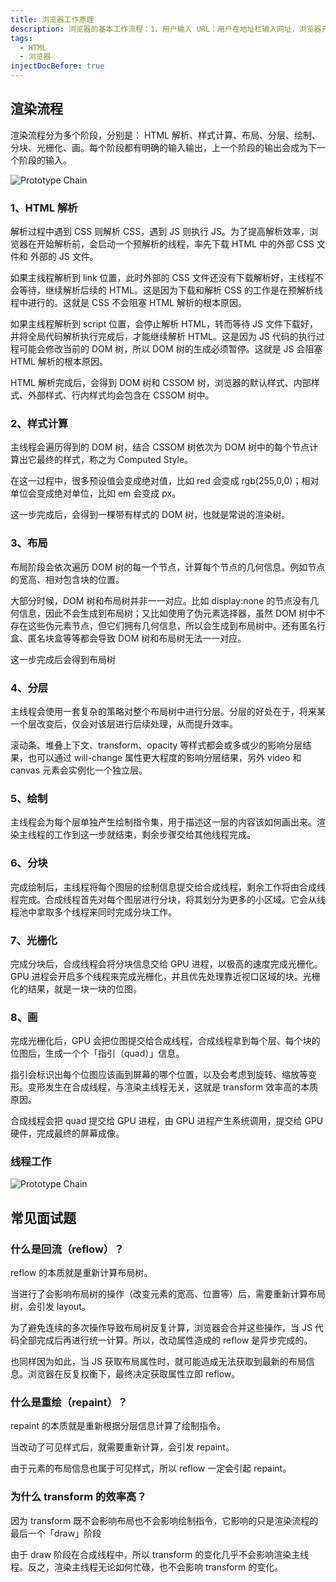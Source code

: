 ```yaml
---
title: 浏览器工作原理
description: 浏览器的基本工作流程：1、用户输入 URL：用户在地址栏输入网址，浏览器开始导航过程。2、DNS 解析：浏览器向 DNS 服务器请求域名解析，获取对应的 IP 地址。3、建立 TCP 连接：通过 TCP 的三次握手与服务器建立连接。4、发送 HTTP 请求：浏览器发送 HTTP（如果是 HTTPS 还需要 TLS 协商，决定使用哪种密码对通信进行加密，再往返服务器 5 次） 请求，通常是 GET 请求，获取网页的 HTML 文件。4、接收 HTTP 响应：服务器返回 HTML 文件及相关资源（如 CSS、JavaScript、图片等）。5、解析和渲染：浏览器解析 HTML，构建 DOM 树，解析 CSS，构建 CSSOM 树，最终将 DOM 和 CSSOM 合并为渲染树，进行布局和绘制。6、显示内容：将渲染结果显示在用户的屏幕上。
tags:
  - HTML
  - 浏览器
injectDocBefore: true
---
```


## 渲染流程

渲染流程分为多个阶段，分别是： HTML 解析、样式计算、布局、分层、绘制、分块、光栅化、画。每个阶段都有明确的输入输出，上一个阶段的输出会成为下一个阶段的输入。

![Prototype Chain](/render-flow.png)

### 1、HTML 解析

解析过程中遇到 CSS 则解析 CSS，遇到 JS 则执行 JS。为了提高解析效率，浏览器在开始解析前，会启动一个预解析的线程，率先下载 HTML 中的外部 CSS 文件和 外部的 JS 文件。

如果主线程解析到 link 位置，此时外部的 CSS 文件还没有下载解析好，主线程不会等待，继续解析后续的 HTML。这是因为下载和解析 CSS 的工作是在预解析线程中进行的。这就是 CSS 不会阻塞 HTML 解析的根本原因。

如果主线程解析到 script 位置，会停止解析 HTML，转而等待 JS 文件下载好，并将全局代码解析执行完成后，才能继续解析 HTML。这是因为 JS 代码的执行过程可能会修改当前的 DOM 树，所以 DOM 树的生成必须暂停。这就是 JS 会阻塞 HTML 解析的根本原因。

HTML 解析完成后，会得到 DOM 树和 CSSOM 树，浏览器的默认样式、内部样式、外部样式、行内样式均会包含在 CSSOM 树中。

### 2、样式计算

主线程会遍历得到的 DOM 树，结合 CSSOM 树依次为 DOM 树中的每个节点计算出它最终的样式，称之为 Computed Style。

在这一过程中，很多预设值会变成绝对值，比如 red 会变成 rgb(255,0,0)；相对单位会变成绝对单位，比如 em 会变成 px。

这一步完成后，会得到一棵带有样式的 DOM 树，也就是常说的渲染树。

### 3、布局

布局阶段会依次遍历 DOM 树的每一个节点，计算每个节点的几何信息。例如节点的宽高、相对包含块的位置。

大部分时候，DOM 树和布局树并非一一对应。比如 display:none 的节点没有几何信息，因此不会生成到布局树；又比如使用了伪元素选择器，虽然 DOM 树中不存在这些伪元素节点，但它们拥有几何信息，所以会生成到布局树中。还有匿名行盒、匿名块盒等等都会导致 DOM 树和布局树无法一一对应。

这一步完成后会得到布局树

### 4、分层

主线程会使用一套复杂的策略对整个布局树中进行分层。分层的好处在于，将来某一个层改变后，仅会对该层进行后续处理，从而提升效率。

滚动条、堆叠上下文、transform、opacity 等样式都会或多或少的影响分层结果，也可以通过 will-change 属性更大程度的影响分层结果，另外 video 和 canvas 元素会实例化一个独立层。

### 5、绘制

主线程会为每个层单独产生绘制指令集，用于描述这一层的内容该如何画出来。渲染主线程的工作到这一步就结束，剩余步骤交给其他线程完成。

### 6、分块

完成绘制后，主线程将每个图层的绘制信息提交给合成线程，剩余工作将由合成线程完成。合成线程首先对每个图层进行分块，将其划分为更多的小区域。它会从线程池中拿取多个线程来同时完成分块工作。

### 7、光栅化

完成分块后，合成线程会将分块信息交给 GPU 进程，以极高的速度完成光栅化。GPU 进程会开启多个线程来完成光栅化，并且优先处理靠近视口区域的块。光栅化的结果，就是一块一块的位图。

### 8、画

完成光栅化后，GPU 会把位图提交给合成线程，合成线程拿到每个层、每个块的位图后，生成一个个「指引（quad）」信息。

指引会标识出每个位图应该画到屏幕的哪个位置，以及会考虑到旋转、缩放等变形。变形发生在合成线程，与渲染主线程无关，这就是 transform 效率高的本质原因。

合成线程会把 quad 提交给 GPU 进程，由 GPU 进程产生系统调用，提交给 GPU 硬件，完成最终的屏幕成像。

### 线程工作

![Prototype Chain](/render-thread.png)

## 常见面试题

### 什么是回流（reflow）？

reflow 的本质就是重新计算布局树。

当进行了会影响布局树的操作（改变元素的宽高、位置等）后，需要重新计算布局树，会引发 layout。

为了避免连续的多次操作导致布局树反复计算，浏览器会合并这些操作，当 JS 代码全部完成后再进行统一计算。所以，改动属性造成的 reflow 是异步完成的。

也同样因为如此，当 JS 获取布局属性时，就可能造成无法获取到最新的布局信息。浏览器在反复权衡下，最终决定获取属性立即 reflow。

### 什么是重绘（repaint）？

repaint 的本质就是重新根据分层信息计算了绘制指令。

当改动了可见样式后，就需要重新计算，会引发 repaint。

由于元素的布局信息也属于可见样式，所以 reflow 一定会引起 repaint。

### 为什么 transform 的效率高？

因为 transform 既不会影响布局也不会影响绘制指令，它影响的只是渲染流程的最后一个「draw」阶段

由于 draw 阶段在合成线程中，所以 transform 的变化几乎不会影响渲染主线程。反之，渲染主线程无论如何忙碌，也不会影响 transform 的变化。
